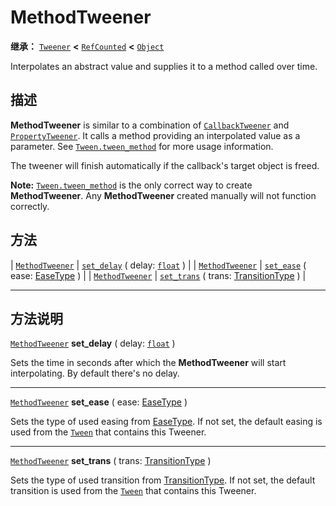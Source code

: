 <!-- ⚠ 请勿编辑本文件 ⚠ -->
<!-- 本文档使用脚本从 WeDot 引擎源码仓库生成。 -->
<!-- 生成脚本：https://github.com/WeDot-Engine/WeDot/tree/4.3/doc/tools/make_md.py； -->
<!-- 原文件：https://github.com/WeDot-Engine/WeDot/tree/4.3/doc/classes/MethodTweener.xml。 -->

<div id="_class_methodtweener"></div>

# MethodTweener

**继承：** [`Tweener`](class_tweener.md) **<** [`RefCounted`](class_refcounted.md) **<** [`Object`](class_object.md)

Interpolates an abstract value and supplies it to a method called over time.

## 描述

**MethodTweener** is similar to a combination of [`CallbackTweener`](class_callbacktweener.md) and [`PropertyTweener`](class_propertytweener.md). It calls a method providing an interpolated value as a parameter. See [`Tween.tween_method`](#class_tween_method_tween_method) for more usage information.

The tweener will finish automatically if the callback's target object is freed.

 **Note:** [`Tween.tween_method`](#class_tween_method_tween_method) is the only correct way to create **MethodTweener**. Any **MethodTweener** created manually will not function correctly.

## 方法

| [`MethodTweener`](class_methodtweener.md) | [`set_delay`](#class_methodtweener_method_set_delay) ( delay: [`float`](class_float.md) )                    |
| [`MethodTweener`](class_methodtweener.md) | [`set_ease`](#class_methodtweener_method_set_ease) ( ease: [EaseType](#enum_tween_easetype) )                |
| [`MethodTweener`](class_methodtweener.md) | [`set_trans`](#class_methodtweener_method_set_trans) ( trans: [TransitionType](#enum_tween_transitiontype) ) |

<!-- rst-class:: classref-section-separator -->

---

## 方法说明

<div id="_class_methodtweener_method_set_delay"></div>

[`MethodTweener`](class_methodtweener.md) **set_delay** ( delay: [`float`](class_float.md) )<div id="class_methodtweener_method_set_delay"></div>

Sets the time in seconds after which the **MethodTweener** will start interpolating. By default there's no delay.

<!-- rst-class:: classref-item-separator -->

---

<div id="_class_methodtweener_method_set_ease"></div>

[`MethodTweener`](class_methodtweener.md) **set_ease** ( ease: [EaseType](#enum_tween_easetype) )<div id="class_methodtweener_method_set_ease"></div>

Sets the type of used easing from [EaseType](#enum_tween_easetype). If not set, the default easing is used from the [`Tween`](class_tween.md) that contains this Tweener.

<!-- rst-class:: classref-item-separator -->

---

<div id="_class_methodtweener_method_set_trans"></div>

[`MethodTweener`](class_methodtweener.md) **set_trans** ( trans: [TransitionType](#enum_tween_transitiontype) )<div id="class_methodtweener_method_set_trans"></div>

Sets the type of used transition from [TransitionType](#enum_tween_transitiontype). If not set, the default transition is used from the [`Tween`](class_tween.md) that contains this Tweener.

[^virtual]: 本方法通常需要用户覆盖才能生效。
[^const]: 本方法无副作用，不会修改该实例的任何成员变量。
[^vararg]: 本方法除了能接受在此处描述的参数外，还能够继续接受任意数量的参数。
[^constructor]: 本方法用于构造某个类型。
[^static]: 调用本方法无需实例，可直接使用类名进行调用。
[^operator]: 本方法描述的是使用本类型作为左操作数的有效运算符。
[^bitfield]: 这个值是由下列位标志构成位掩码的整数。
[^void]: 无返回值。

